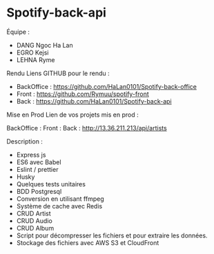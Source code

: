 # Spotify-back-api

Équipe :

- DANG Ngoc Ha Lan
- EGRO Kejsi
- LEHNA Ryme

Rendu
Liens GITHUB pour le rendu :

- BackOffice : https://github.com/HaLan0101/Spotify-back-office
- Front : https://github.com/Rymuu/spotify-front
- Back : https://github.com/HaLan0101/Spotify-back-api

Mise en Prod
Lien de vos projets mis en prod :

BackOffice :
Front :
Back : http://13.36.211.213/api/artists

Description :

- Express js
- ES6 avec Babel
- Eslint / prettier
- Husky
- Quelques tests unitaires
- BDD Postgresql
- Conversion en utilisant ffmpeg
- Système de cache avec Redis
- CRUD Artist
- CRUD Audio
- CRUD Album
- Script pour décompresser les fichiers et pour extraire les données.
- Stockage des fichiers avec AWS S3 et CloudFront
